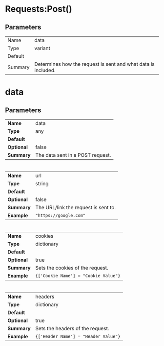 # Requests:Post()
## Parameters
|   |   |
--- | ---
| Name | data |
| Type | variant |
| Default |  |
| Summary | Determines how the request is sent and what data is included. |

# data
## Parameters

|   |   |
--- | ---
| **Name** | data |
| **Type** | any |
| **Default** |  |
| **Optional** | false |
| **Summary** | The data sent in a POST request. |

# 

|   |   |
--- | ---
| **Name** | url |
| **Type** | string |
| **Default** |  |
| **Optional** | false |
| **Summary** | The URL/link the request is sent to. |
| **Example** | ```"https://google.com"``` |

# 

|   |   |
--- | ---
| **Name** | cookies |
| **Type** | dictionary |
| **Default** |  |
| **Optional** | true |
| **Summary** | Sets the cookies of the request. |
| **Example** | ```{['Cookie Name'] = "Cookie Value"}``` |

# 

|   |   |
--- | ---
| **Name** | headers |
| **Type** | dictionary |
| **Default** |  |
| **Optional** | true |
| **Summary** | Sets the headers of the request. |
| **Example** | ```{['Header Name'] = "Header Value"}``` |
